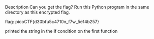 Description
Can you get the flag?
Run this Python program in the same directory as this encrypted flag.

flag: picoCTF{d30bfu5c4710n_f7w_5e14b257}

printed the string in the if condition on the first function 
